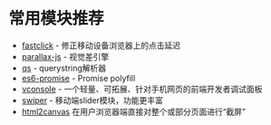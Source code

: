 # 常用模块推荐

- [fastclick](https://github.com/ftlabs/fastclick) - 修正移动设备浏览器上的点击延迟
- [parallax-js](https://github.com/wagerfield/parallax) - 视觉差引擎
- [qs](https://github.com/ljharb/qs) - querystring解析器
- [es6-promise](https://github.com/stefanpenner/es6-promise) - Promise polyfill
- [vconsole](https://github.com/Tencent/vConsole) - 一个轻量、可拓展、针对手机网页的前端开发者调试面板
- [swiper](https://github.com/nolimits4web/swiper) - 移动端slider模块，功能更丰富
- [html2canvas](https://github.com/niklasvh/html2canvas) 在用户浏览器端直接对整个或部分页面进行“截屏”
